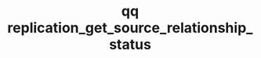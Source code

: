 ---
category: replication
command: replication_get_source_relationship_status
keywords: qq, qq_cli, replication_get_source_relationship_status
optional_options:
- alternate: []
  help: Unique identifier of the source replication relationship
  name: --id
  required: true
permalink: /qq-cli-command-guide/replication/replication_get_source_relationship_status.html
positional_options: []
sidebar: qq_cli_command_reference_sidebar
summary: This section explains how to use the <code>qq replication_get_source_relationship_status</code>
  command.
synopsis: Get current status of the specified source replication relationship.
title: qq replication_get_source_relationship_status
usage: qq replication_get_source_relationship_status [-h] --id ID
zendesk_source: qq CLI Command Guide

---